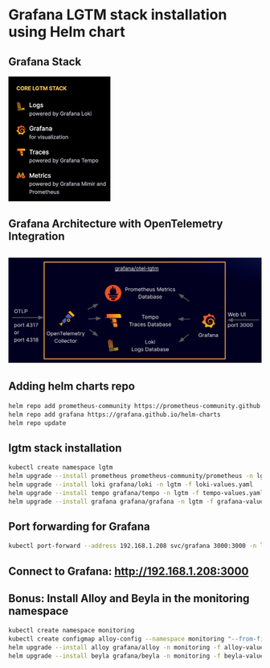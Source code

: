 # Grafana LGTM stack installation using Helm chart
## Grafana Stack
![](https://github.com/bahmanzadeh/lgtm/blob/main/lgtm-stack.png)
## Grafana Architecture with OpenTelemetry Integration
![](https://github.com/bahmanzadeh/lgtm/blob/main/lgtm.png)
----
## Adding helm charts repo
```bash
helm repo add prometheus-community https://prometheus-community.github.io/helm-charts
helm repo add grafana https://grafana.github.io/helm-charts
helm repo update
```
## lgtm stack installation
```bash
kubectl create namespace lgtm
helm upgrade --install prometheus prometheus-community/prometheus -n lgtm -f prometheus-values.yaml
helm upgrade --install loki grafana/loki -n lgtm -f loki-values.yaml
helm upgrade --install tempo grafana/tempo -n lgtm -f tempo-values.yaml
helm upgrade --install grafana grafana/grafana -n lgtm -f grafana-values.yaml
```
## Port forwarding for Grafana
```bash
kubectl port-forward --address 192.168.1.208 svc/grafana 3000:3000 -n lgtm
```
Connect to Grafana: http://192.168.1.208:3000
----
## Bonus: Install Alloy and Beyla in the monitoring namespace
```bash
kubectl create namespace monitoring
kubectl create configmap alloy-config --namespace monitoring "--from-file=config.alloy=./alloy-config.alloy"
helm upgrade --install alloy grafana/alloy -n monitoring -f alloy-values.yaml
helm upgrade --install beyla grafana/beyla -n monitoring -f beyla-values.yaml
```
